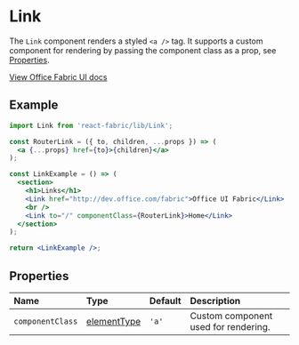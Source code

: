 # Link

The `Link` component renders a styled `<a />` tag. It supports a custom component for rendering
by passing the component class as a prop, see [Properties](#properties).

<a href="http://dev.office.com/fabric/components/link" target="_blank">View Office Fabric UI docs</a>

## Example <!-- EXAMPLE -->
```jsx
import Link from 'react-fabric/lib/Link';

const RouterLink = ({ to, children, ...props }) => (
  <a {...props} href={to}>{children}</a>
);

const LinkExample = () => (
  <section>
    <h1>Links</h1>
    <Link href="http://dev.office.com/fabric">Office UI Fabric</Link>
    <br />
    <Link to="/" componentClass={RouterLink}>Home</Link>
  </section>
);

return <LinkExample />;
```

## Properties

| Name             | Type             | Default | Description                          |
| :-----           | :-----           | :-----  | :-----                               |
| `componentClass` | [elementType][1] | `'a'`   | Custom component used for rendering. |

[1]: https://github.com/react-bootstrap/react-prop-types#elementtype
